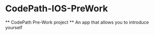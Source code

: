 # CodePath-IOS-PreWork


** CodePath Pre-Work project ** 
An app that allows you to introduce yourself
